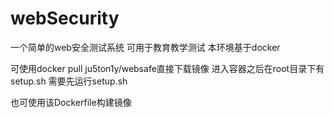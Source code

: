 # webSecurity

一个简单的web安全测试系统
可用于教育教学测试
本环境基于docker

可使用docker pull ju5ton1y/websafe直接下载镜像
进入容器之后在root目录下有setup.sh
需要先运行setup.sh

也可使用该Dockerfile构建镜像

